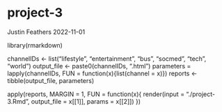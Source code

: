 project-3
================
Justin Feathers
2022-11-01

library(rmarkdown)

channelIDs \<- list(“lifestyle”, “entertainment”, “bus”, “socmed”,
“tech”, “world”) output_file \<- paste0(channelIDs, “.html”) parameters
= lapply(channelIDs, FUN = function(x){list(channel = x)}) reports \<-
tibble(output_file, parameters)

apply(reports, MARGIN = 1, FUN = function(x){ render(input =
“./project-3.Rmd”, output_file = x\[\[1\]\], params = x\[\[2\]\]) })
